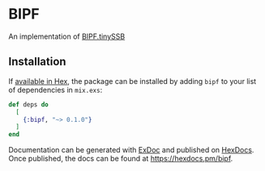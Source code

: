 # BIPF

An implementation of [BIPF.tinySSB](https://github.com/ssbc/sips/blob/master/011.md)

## Installation

If [available in Hex](https://hex.pm/docs/publish), the package can be installed
by adding `bipf` to your list of dependencies in `mix.exs`:

```elixir
def deps do
  [
    {:bipf, "~> 0.1.0"}
  ]
end
```

Documentation can be generated with [ExDoc](https://github.com/elixir-lang/ex_doc)
and published on [HexDocs](https://hexdocs.pm). Once published, the docs can
be found at <https://hexdocs.pm/bipf>.

